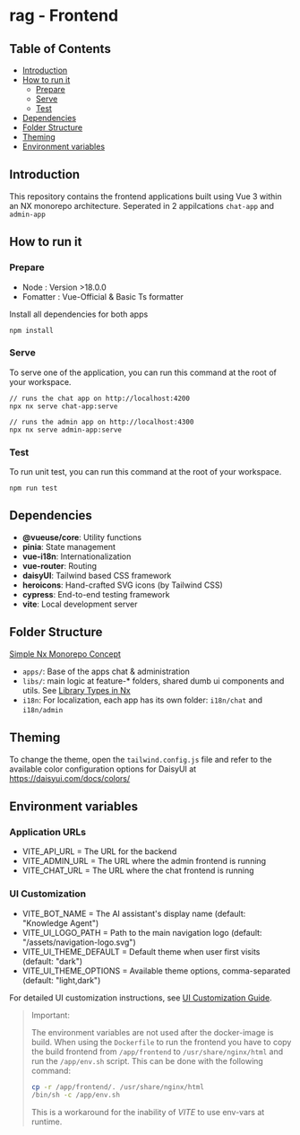 # rag - Frontend

## Table of Contents

 - [Introduction](#introduction)
 - [How to run it](#how-to-run-it)
    - [Prepare](#prepare)
    - [Serve](#serve)
    - [Test](#test)
 - [Dependencies](#dependencies)
 - [Folder Structure](#folder-structure)
 - [Theming](#theme)
 - [Environment variables](#env)

## Introduction

This repository contains the frontend applications built using Vue 3 within an NX monorepo architecture. 
Seperated in 2 appilcations `chat-app` and `admin-app`

## How to run it

### Prepare
- Node : Version >18.0.0
- Fomatter : Vue-Official & Basic Ts formatter

Install all dependencies for both apps
```shell
npm install
```

### Serve

To serve one of the application, you can run this command at the root of your workspace.

```shell
// runs the chat app on http://localhost:4200
npx nx serve chat-app:serve

// runs the admin app on http://localhost:4300
npx nx serve admin-app:serve
```

### Test

To run unit test, you can run this command at the root of your workspace.

```shell
npm run test
```

## Dependencies

- **@vueuse/core**: Utility functions
- **pinia**: State management
- **vue-i18n**: Internationalization
- **vue-router**: Routing
- **daisyUI**: Tailwind based CSS framework 
- **heroicons**: Hand-crafted SVG icons (by Tailwind CSS) 
- **cypress**: End-to-end testing framework
- **vite**: Local development server 

## Folder Structure
[Simple Nx Monorepo Concept](https://nx.dev/concepts/more-concepts/monorepo-nx-enterprise#scope-where-a-library-lives-who-owns-it)


- `apps/`: Base of the apps chat & administration
- `libs/`: main logic at feature-* folders, shared dumb ui components and utils. See [Library Types in Nx](https://nx.dev/concepts/more-concepts/library-types)
- `i18n`: For localization, each app has its own folder: `i18n/chat` and `i18n/admin`

## Theming

To change the theme, open the `tailwind.config.js` file and refer to the available color configuration options for DaisyUI at https://daisyui.com/docs/colors/

## Environment variables

### Application URLs
- VITE_API_URL = The URL for the backend
- VITE_ADMIN_URL = The URL where the admin frontend is running
- VITE_CHAT_URL = The URL where the chat frontend is running

### UI Customization
- VITE_BOT_NAME = The AI assistant's display name (default: "Knowledge Agent")
- VITE_UI_LOGO_PATH = Path to the main navigation logo (default: "/assets/navigation-logo.svg")
- VITE_UI_THEME_DEFAULT = Default theme when user first visits (default: "dark")
- VITE_UI_THEME_OPTIONS = Available theme options, comma-separated (default: "light,dark")

For detailed UI customization instructions, see [UI Customization Guide](../docs/UI_Customization.md).

> Important: 
>
> The environment variables are not used after the docker-image is build. 
> When using the `Dockerfile` to run the frontend you have to copy the build frontend  from `/app/frontend` to `/usr/share/nginx/html` and run the `/app/env.sh` script. 
>This can be done with the following command:
> ```bash
>cp -r /app/frontend/. /usr/share/nginx/html
>/bin/sh -c /app/env.sh
>```
>This is a workaround for the inability of *VITE* to use env-vars at runtime.
